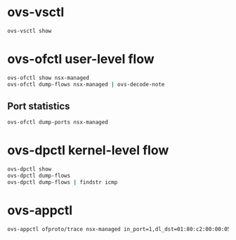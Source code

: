 # ovs-vsctl
```bash
ovs-vsctl show
```



# ovs-ofctl user-level flow
```bash
ovs-ofctl show nsx-managed
ovs-ofctl dump-flows nsx-managed | ovs-decode-note
```

## Port statistics
```bash
ovs-ofctl dump-ports nsx-managed
```

# ovs-dpctl  kernel-level flow
```bash
ovs-dpctl show
ovs-dpctl dump-flows
ovs-dpctl dump-flows | findstr icmp
```


# ovs-appctl
```bash
ovs-appctl ofproto/trace nsx-managed in_port=1,dl_dst=01:80:c2:00:00:05
```
